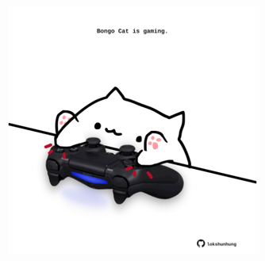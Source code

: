 <!-- built at 11/09/2023, 21:00:50 UTC -->
<p align="center">
  <img width="500" height="500" src="./ReadmeImage.svg">
</p>
